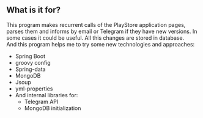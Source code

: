 ## What is it for?

This program makes recurrent calls of the PlayStore application pages, parses them and informs by email or Telegram if they have new versions. In some cases it could be useful.
All this changes are stored in database.  
And this program helps me to try some new technologies and approaches:
- Spring Boot
- groovy config
- Spring-data
- MongoDB
- Jsoup
- yml-properties
- And internal libraries for: 
    - Telegram API 
    - MongoDB initialization 